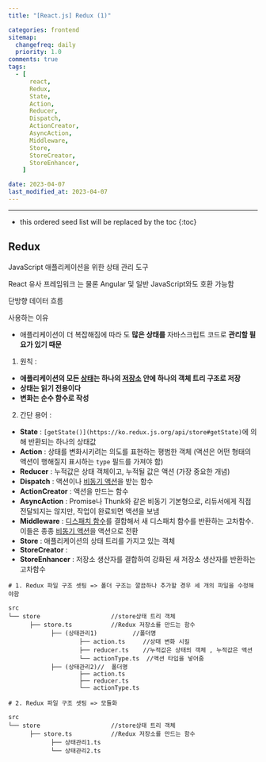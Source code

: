 ```yaml
---
title: "[React.js] Redux (1)"

categories: frontend
sitemap:
  changefreq: daily
  priority: 1.0
comments: true
tags:
  - [
      react,
      Redux,
      State,
      Action,
      Reducer,
      Dispatch,
      ActionCreator,
      AsyncAction,
      Middleware,
      Store,
      StoreCreator,
      StoreEnhancer,
    ]

date: 2023-04-07
last_modified_at: 2023-04-07
---
```


---

<!-- prettier-ignore -->
* this ordered seed list will be replaced by the toc 
{:toc}

## Redux

JavaScript 애플리케이션을 위한 상태 관리 도구

React 유사 프레임워크 는 물론 Angular 및 일반 JavaScript와도 호환 가능함

단방향 데이터 흐름

사용하는 이유

- 애플리케이션이 더 복잡해짐에 따라 도 **많은 상태를** 자바스크립트 코드로 **관리할 필요가 있기 때문**

1. 원칙 :

- **애플리케이션의 모든 [상태](https://ko.redux.js.org/understanding/thinking-in-redux/glossary#%EC%83%81%ED%83%9C)는 하나의 [저장소](https://ko.redux.js.org/understanding/thinking-in-redux/glossary#%EC%A0%80%EC%9E%A5%EC%86%8C) 안에 하나의 객체 트리 구조로 저장**
- **상태는 읽기 전용이다**
- **변화는 순수 함수로 작성**

2. 간단 용어 :

- **State** : `[getState()](https://ko.redux.js.org/api/store#getState)`에 의해 반환되는 하나의 상태값
- **Action** : 상태를 변화시키려는 의도를 표현하는 평범한 객체 (액션은 어떤 형태의 액션이 행해질지 표시하는 `type` 필드를 가져야 함)
- **Reducer** : 누적값은 상태 객체이고, 누적될 값은 액션 (가장 중요한 개념)
- **Dispatch** : 액션이나 [비동기 액션](https://ko.redux.js.org/understanding/thinking-in-redux/glossary#%EB%B9%84%EB%8F%99%EA%B8%B0-%EC%95%A1%EC%85%98)을 받는 함수
- **ActionCreator** : 액션을 만드는 함수
- **AsyncAction** : Promise나 Thunk와 같은 비동기 기본형으로, 리듀서에게 직접 전달되지는 않지만, 작업이 완료되면 액션을 보냄
- **Middleware** : [디스패치 함수](https://ko.redux.js.org/understanding/thinking-in-redux/glossary#%EB%94%94%EC%8A%A4%ED%8C%A8%EC%B9%98-%ED%95%A8%EC%88%98)를 결합해서 새 디스패치 함수를 반환하는 고차함수. 이들은 종종 [비동기 액션](https://ko.redux.js.org/understanding/thinking-in-redux/glossary#%EB%B9%84%EB%8F%99%EA%B8%B0-%EC%95%A1%EC%85%98)을 액션으로 전환
- **Store** : 애플리케이션의 상태 트리를 가지고 있는 객체
- **StoreCreator** :
- **StoreEnhancer** : 저장소 생산자를 결합하여 강화된 새 저장소 생산자를 반환하는 고차함수

```
# 1. Redux 파일 구조 셋팅 => 폴더 구조는 깔끔하나 추가할 경우 세 개의 파일을 수정해야함

src
└── store                    //store상태 트리 객체
      ├── store.ts           //Redux 저장소를 만드는 함수
			├── (상태관리1)          //폴더명
					├── action.ts     //상태 변화 시킬
					├── reducer.ts    //누적값은 상태의 객체 , 누적값은 액션
					└── actionType.ts  //액션 타입을 넣어줌
			├── (상태관리2)//  폴더명
					├── action.ts
					├── reducer.ts
					└── actionType.ts

```

```
# 2. Redux 파일 구조 셋팅 => 모듈화

src
└── store                    //store상태 트리 객체
      ├── store.ts           //Redux 저장소를 만드는 함수
			├── 상태관리1.ts
			└── 상태관리2.ts

```
